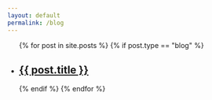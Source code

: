 ```yaml
---
layout: default
permalink: /blog
---
```


<ul>
  {% for post in site.posts %}
    {% if post.type == "blog" %}
    <li>
      <h2><a href="{{ post.url }}">{{ post.title }}</a></h2>
    </li>
    {% endif %}
  {% endfor %}
</ul>
